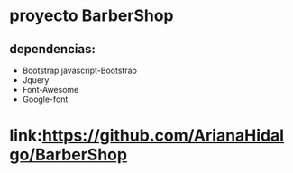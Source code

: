 proyecto BarberShop
===================

dependencias:
------------
* Bootstrap javascript-Bootstrap
* Jquery
* Font-Awesome
* Google-font

link:https://github.com/ArianaHidalgo/BarberShop
================================================
 